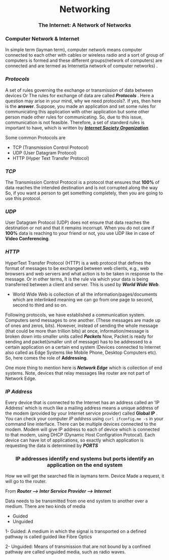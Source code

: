 <h1 align="center"> Networking </h1>

<h3 align="center"> The Internet: A Network of Networks </h3>

### Computer Network & Internet
In simple term (layman term), computer network means computer connected to each other with cables or wireless radio and a sort of group of computers is formed and 
these different groups(network of computers) are connected and are termed as Internet(a network of computer networks) .


### ***Protocols***
A set of rules governing the exchange or transmission of data between devices Or
The rules for exchange of data are called ***Protocols*** . 
Here a question may arise in your mind, why we need protocols?. If yes, then here is the **answer**. 
Suppose, you made an application and set some rules for communicating this application with other application but some other person made other rules for communicating.
So, due to this issue, communication is not feasible. Therefore, a set of standerd rules is important to have, which is written by 
[***Internet Society Organization***](https://www.internetsociety.org/learning/?gclid=CjwKCAiA55mPBhBOEiwANmzoQollWESh4rtBH7KNA-VvlJ5_f0RZ4ukLkznK23Y2R-RWM4DOYvlT8BoCj10QAvD_BwE).

Some common Protocols are 
 - TCP (Transmission Control Protocol)
 - UDP (User Datagram Protocol)
 - HTTP (Hyper Text Transfer Protocol)
 
 ### ***TCP***
 The Transmission Control Protocol is a protocol that ensures that **100%** of data reaches the intended destination and
is not corrupted along the way
So, if you want a person to get something completely, then you are going to use this protocol.
 
 ### ***UDP*** 
 User Datagram Protocol (UDP) does not ensure that data reaches the destination or not and that it remains incorrupt.
 When you do not care if **100%** data is reaching to your friend or not, you use UDP like in case of **Video Conferencing**.
 
 ### ***HTTP***
HyperText Transfer Protocol (HTTP) is a web protocol that defines the
format of messages to be exchanged between web clients, e.g., web browsers
and web servers and what action is to be taken in response to the message. Or in other terms,
It is the rule via which your data is being transferred between a client and server.
This is used by ***World Wide Web***.
  - World Wide Web is collection of all the information/pages/documents which are interlinked meaning 
    we can go from one page to second, second to third and so on.
 
 Following protocols, we have established a communication system. Computers send messages to one another. (These messages are made up of ones and zeros, bits). However, instead of sending the whole message (that could be more than trillion bits) at once, information/message is broken down into smaller units called ***Packets***
 Now, Packet is ready for sending and packet(smaller unit of message) has to be addressed to a certain application on a certain end system (Devices connected to Internet also called as Edge Systems like Mobile Phone, Desktop Computers etc). So, here comes the role of **Addressing**. 
 
 One more thing to mention here is ***Network Edge*** which is collection of end systems. Note, devices that relay messages like router are not part of Network Edge.
 
 ### ***IP Address***
 Every device that is connected to the Internet has an address called an ‘IP
Address’ which is much like a mailing address means a 
unique address of the modem (provided by your Internet service provider) called **Global IP** .
You can check your computer *IP address* using ``` curl ifconfig.me -s ``` in your command line interface. 
There can be multiple devices connected to the modem. Modem will give IP address to each of device which is connected to that modem,
using DHCP (Dynamic Host Configration Protocal). Each device can have lot of applications, so exactly which application is requesting the data is determined by ***PORTS***
<h3 align="center"> IP addresses identify end systems but ports identify an application on the end system </h3>
 
 How we will get the searched file in laymans term. 
 Device Made a request, it will go to the router.
 
 From ***Router --> Inter Service Provider --> Internet***
 
Data needs to be transmitted from one end system to another over a medium. 
There are two kinds of media
 - Guided
 - Unguided
 
1- Guided: A medium in which the signal is transported on a
defined pathway is called guided like Fibre Optics

2- Unguided: Means of transmission that are not bound by a confined pathway are called
unguided media, such as radio waves.
